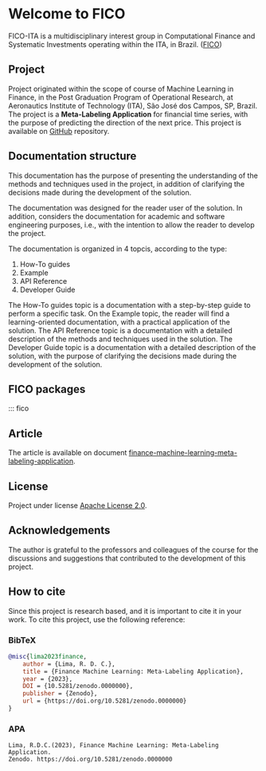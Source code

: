# Welcome to FICO

FICO-ITA is a multidisciplinary interest group in Computational Finance and Systematic
Investments operating within the ITA, in Brazil.
([FICO](https://fico-ita.github.io/en/fico/))

## Project

Project originated within the scope of course of Machine Learning in Finance, in the
Post Graduation Program of Operational Research, at Aeronautics Institute of Technology
(ITA), São José dos Campos, SP, Brazil. The project is a **Meta-Labeling Application**
for financial time series, with the purpose of predicting the direction of the next
price. This project is available on [GitHub](https://github.com/fico-ita/po_245_2023_T3)
repository.

## Documentation structure

This documentation has the purpose of presenting the understanding of the methods and
techniques used in the project, in addition of clarifying the decisions made during the
development of the solution.

The documentation was designed for the reader user of the solution. In addition,
considers the documentation for academic and software engineering purposes, i.e., with
the intention to allow the reader to develop the project.

The documentation is organized in 4 topcis, according to the type:

1. How-To guides
1. Example
3. API Reference
4. Developer Guide

The How-To guides topic is a documentation with a step-by-step guide to perform a
specific task.
On the Example topic, the reader will find a learning-oriented documentation,
with a practical application of the solution.
The API Reference topic is a documentation with a detailed description of the methods
and techniques used in the solution.
The Developer Guide topic is a documentation with a detailed description of the
solution, with the purpose of clarifying the decisions made during the development
of the solution.

## FICO packages

::: fico

## Article

The article is available on document
[finance-machine-learning-meta-labeling-application](materials/lima2023finance.pdf).

## License

Project under license [Apache License 2.0](https://www.apache.org/licenses/LICENSE-2.0).

## Acknowledgements

The author is grateful to the professors and colleagues of the course for the
discussions and suggestions that contributed to the development of this project.

## How to cite

Since this project is research based, and it is important to cite it in your work.
To cite this project, use the following reference:

### BibTeX
```bibtex
@misc{lima2023finance,
    author = {Lima, R. D. C.},
    title = {Finance Machine Learning: Meta-Labeling Application},
    year = {2023},
    DOI = {10.5281/zenodo.0000000},
    publisher = {Zenodo},
    url = {https://doi.org/10.5281/zenodo.0000000}
}
```
### APA
```text
Lima, R.D.C.(2023), Finance Machine Learning: Meta-Labeling Application.
Zenodo. https://doi.org/10.5281/zenodo.0000000
```
